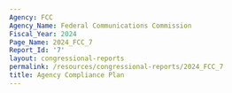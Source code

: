 ```yaml
---
Agency: FCC
Agency_Name: Federal Communications Commission
Fiscal_Year: 2024
Page_Name: 2024_FCC_7
Report_Id: '7'
layout: congressional-reports
permalink: /resources/congressional-reports/2024_FCC_7
title: Agency Compliance Plan
---
```

